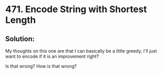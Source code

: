 # 471. Encode String with Shortest Length

## Solution: 

My thoughts on this one are that I can basically be a little greedy, I'll just
want to encode if it is an improvement right? 

Is that wrong?  How is that wrong?  

```py

```